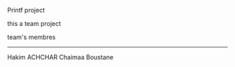 Printf project

this a team project 


team's membres
*****************
Hakim ACHCHAR
Chaimaa Boustane

